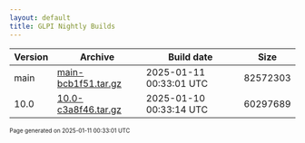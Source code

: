 ```yaml
---
layout: default
title: GLPI Nightly Builds
---
```


Version|Archive|Build date|Size
---|---|---|---
main|[main-bcb1f51.tar.gz](main-bcb1f51.tar.gz)|2025-01-11 00:33:01 UTC|82572303
10.0|[10.0-c3a8f46.tar.gz](10.0-c3a8f46.tar.gz)|2025-01-10 00:33:14 UTC|60297689

<font size="1">Page generated on 2025-01-11 00:33:01 UTC</font>

